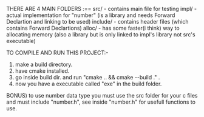 THERE ARE 4 MAIN FOLDERS :==
src/ - contains main file for testing
impl/ - actual implementation for "number" (is a library and needs Forward Declartion and linking to be used)
include/ - contains header files (which contains Forward Declartions)
alloc/ - has some faster(i think) way to allocating memory (also a library but is only linked to impl's library not src's executable)



TO COMPILE AND RUN THIS PROJECT:-
1) make a build directory.
2) have cmake installed.
3) go inside build dir. and run "cmake .. && cmake --build ." .
4) now you have a executable called "exe" in the build folder.

BONUS) to use number data type you must use the src folder for your c files and must include "number.h", see inside "number.h" for usefull functions to use.
